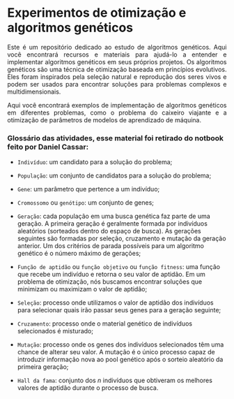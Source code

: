 # Experimentos de otimização e algoritmos genéticos
<p align="justify">
Este é um repositório dedicado ao estudo de algoritmos genéticos. Aqui você encontrará recursos e materiais para ajudá-lo a entender e implementar algoritmos genéticos em seus próprios projetos. Os algoritmos genéticos são uma técnica de otimização baseada em princípios evolutivos. Eles foram inspirados pela seleção natural e reprodução dos seres vivos e podem ser usados para encontrar soluções para problemas complexos e multidimensionais.
<p align="justify">
Aqui você encontrará exemplos de implementação de algoritmos genéticos em diferentes problemas, como o problema do caixeiro viajante e a otimização de parâmetros de modelos de aprendizado de máquina.

### Glossário das atividades, esse material foi retirado do notbook feito por Daniel Cassar:

-   `Indivíduo`: um candidato para a solução do problema;

-   `População`: um conjunto de candidatos para a solução do problema;

-   `Gene`: um parâmetro que pertence a um indivíduo;

-   `Cromossomo` ou `genótipo`: um conjunto de genes;

-   `Geração`: cada população em uma busca genética faz parte de uma geração. A primeira geração é geralmente formada por indivíduos aleatórios (sorteados dentro do espaço de busca). As gerações seguintes são formadas por seleção, cruzamento e mutação da geração anterior. Um dos critérios de parada possíveis para um algoritmo genético é o número máximo de gerações;

-   `Função de aptidão` ou `função objetivo` ou `função fitness`: uma função que recebe um indivíduo e retorna o seu valor de aptidão. Em um problema de otimização, nós buscamos encontrar soluções que minimizam ou maximizam o valor de aptidão;

-   `Seleção`: processo onde utilizamos o valor de aptidão dos indivíduos para selecionar quais irão passar seus genes para a geração seguinte;

-   `Cruzamento`: processo onde o material genético de indivíduos selecionados é misturado;

-   `Mutação`: processo onde os genes dos indivíduos selecionados têm uma chance de alterar seu valor. A mutação é o único processo capaz de introduzir informação nova ao pool genético após o sorteio aleatório da primeira geração;

-   `Hall da fama`: conjunto dos $n$ indivíduos que obtiveram os melhores valores de aptidão durante o processo de busca.
